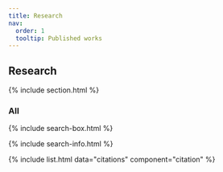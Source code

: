 ```yaml
---
title: Research
nav:
  order: 1
  tooltip: Published works
---
```


## Research

{% include section.html %}

### All

{% include search-box.html %}

{% include search-info.html %}

{% include list.html data="citations" component="citation" %}
